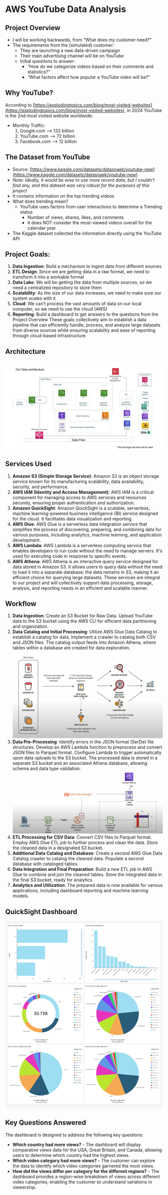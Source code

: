 # AWS YouTube Data Analysis
## Project Overview
- I will be working backwards, from “What does my customer need?”
- The requirements from the (simulated) customer:
  - They are launching a new data-driven campaign
  - Their main advertising channel will be on YouTube
  - Initial questions to answer:
    - “How do we categorize videos based on their comments and statistics?”
    - “What factors affect how popular a YouTube video will be?”
## Why YouTube?
According to [https://explodingtopics.com/blog/most-visited-websites](https://explodingtopics.com/blog/most-visited-websites), in 2024 YouTube is the 2nd most visited website worldwide:
- Monthly Traffic:
  1. Google.com --> 132 billion
  2. YouTube.com --> 72 billion
  3. Facebook.com --> 12 billion
## The Dataset from YouTube
- Source: [https://www.kaggle.com/datasets/datasnaek/youtube-new](https://www.kaggle.com/datasets/datasnaek/youtube-new)
- *Note: Ideally, it would be wise to use more recent data, but I couldn’t find any, and this dataset was very robust for the purposes of this project*
- It contains information on the top trending videos
- What does trending mean?
  - YouTube uses factors from user interactions to determine a Trending status
    - Number of views, shares, likes, and comments
    - It does NOT consider the most-viewed videos overall for the calendar year
- The Kaggle dataset collected the information directly using the YouTube API
## Project Goals:
1.	**Data Ingestion**: Build a mechanism to ingest data from different sources
2.	**ETL Design**: Since we are getting data in a raw format, we need to transform it into a workable format
3.	**Data Lake**: We will be getting the data from multiple sources, so we need a centralized repository to store them
4.	**Scalability**: As the size of our data increases, we need to make sure our system scales with it
5.	**Cloud**: We can’t process the vast amounts of data on our local computer, so we need to use the cloud (AWS)
6.	**Reporting**: Build a dashboard to get answers to the questions from the Project Overview
These goals collectively aim to establish a data pipeline that can efficiently handle, process, and analyze large datasets from diverse sources while ensuring scalability and ease of reporting through cloud-based infrastructure.
## Architecture
![architecture](https://github.com/ndomah/AWS-YouTube-Data-Analysis/blob/main/images/architecture.jpeg)
## Services Used
1. **Amazon S3 (Simple Storage Service)**: Amazon S3 is an object storage service known for its manufacturing scalability, data availability, security, and performance.
2. **AWS IAM (Identity and Access Management)**: AWS IAM is a critical component for managing access to AWS services and resources securely, ensuring proper authentication and authorization.
3. **Amazon QuickSight**: Amazon QuickSight is a scalable, serverless, machine learning-powered business intelligence (BI) service designed for the cloud. It facilitates data visualization and reporting.
4. **AWS Glue**: AWS Glue is a serverless data integration service that simplifies the process of discovering, preparing, and combining data for various purposes, including analytics, machine learning, and application development.
5. **AWS Lambda**: AWS Lambda is a serverless computing service that enables developers to run code without the need to manage servers. It's used for executing code in response to specific events.
6. **AWS Athena**: AWS Athena is an interactive query service designed for data stored in Amazon S3. It allows users to query data without the need to load it into a separate database; the data remains in S3, making it an efficient choice for querying large datasets.
These services are integral to our project and will collectively support data processing, storage, analysis, and reporting needs in an efficient and scalable manner.
## Workflow
1. **Data Ingestion**: Create an S3 Bucket for Raw Data. Upload YouTube data to the S3 bucket using the AWS CLI for efficient data partitioning and organization.
2. **Data Catalog and Initial Processing**: Utilize AWS Glue Data Catalog to establish a catalog for data. Implement a crawler to catalog both CSV and JSON files. The catalog output feeds into Amazon Athena, where tables within a database are created for data exploration.
![data catalog](https://github.com/ndomah/AWS-YouTube-Data-Analysis/blob/main/images/data%20catalog.jpeg)
3. **Data Pre-Processing**: Identify errors in the JSON format (SerDe) file structures. Develop an AWS Lambda function to preprocess and convert JSON files to Parquet format. Configure Lambda to trigger automatically upon data uploads to the S3 bucket. The processed data is stored in a separate S3 bucket and an associated Athena database, allowing schema and data type validation.
![pre-processing](https://github.com/ndomah/AWS-YouTube-Data-Analysis/blob/main/images/pre-processing.jpeg)
4. **ETL Processing for CSV Data**: Convert CSV files to Parquet format. Employ AWS Glue ETL job to further process and clean the data. Store the cleaned data in a designated S3 bucket.
5. **Additional Data Catalog and Database**: Create a second AWS Glue Data Catalog crawler to catalog the cleaned data. Populate a second database with cataloged tables.
6. **Data Integration and Final Preparation**: Build a new ETL job in AWS Glue to combine and join the cleaned tables. Store the integrated data in the final S3 bucket, ready for analytics.
7. **Analytics and Utilization**: The prepared data is now available for various applications, including dashboard reporting and machine learning models.
## QuickSight Dashboard
![dashboard](https://github.com/ndomah/AWS-YouTube-Data-Analysis/blob/main/images/dashboard.jpg)
## Key Questions Answered
The dashboard is designed to address the following key questions:
- **Which country had more views?** - The dashboard will display comparative views data for the USA, Great Britain, and Canada, allowing users to determine which country had the highest views.
- **Which video category had more views?** - The customer can explore the data to identify which video categories garnered the most views.
- **How did the views differ per category for the different regions?** - The dashboard provides a region-wise breakdown of views across different video categories, enabling the customer to understand variations in viewership.
